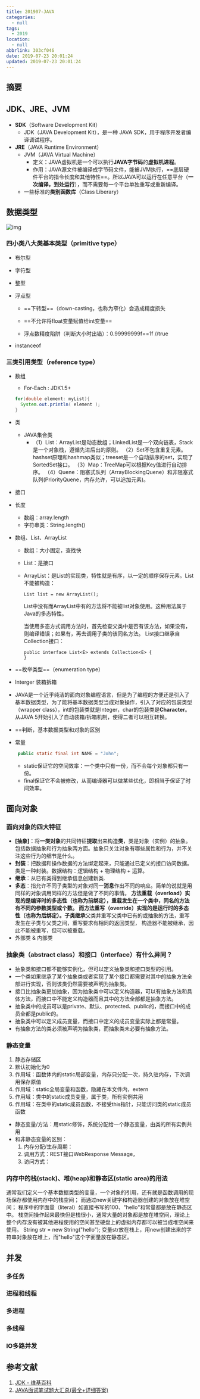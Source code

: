 ```yaml
---
title: 201907-JAVA
categories:
  - null
tags:
  - 2019
location:
  - null
abbrlink: 303cf046
date: 2019-07-23 20:01:24
updated: 2019-07-23 20:01:24
---
```


## 摘要

>

<!-- more -->

## JDK、JRE、JVM

- **SDK**（Software Development Kit）
  - JDK（JAVA Development Kit），是一种 JAVA SDK，用于程序开发者编译调试程序。
- **JRE**（JAVA Runtime Environment）
  - JVM（JAVA Virtual Machine）
    - 定义：JAVA虚拟机是一个可以执行**JAVA字节码**的**虚拟机进程**。
    - 作用：JAVA源文件被编译成字节码文件，能被JVM执行，==底层硬件平台的指令长度和其他特性==。所以JAVA可以运行在任意平台（**一次编译，到处运行**），而不需要每一个平台单独重写或重新编译。
  - 一些标准的**类别函数库**（Class Liberary）

## 数据类型

![img](assets/20170208114016745.png)

### 四小类八大类基本类型（primitive type）

- 布尔型
- 字符型
- 整型
- 浮点型

  - ==下转型==（down-casting，也称为窄化）会造成精度损失

  - ==不允许将float变量赋值给int变量==
  - 浮点数精度陷阱（判断大小时出错）：0.99999999f==1f //true 
- instanceof

### 三类引用类型（reference type）

- 数组

  - For-Each : JDK1.5+

  ```java
  for(double element: myList){
  	System.out.println( element );
  }
  ```

- 类
  - JAVA集合类
    - （1）List：ArrayList是动态数组；LinkedList是一个双向链表，Stack是一个对象栈，遵循先进后出的原则。
      （2）Set不包含重复元素。hashset原理和hashmap类似；treeset是一个自动排序的set，实现了SortedSet接口。
      （3）Map：TreeMap可以根据Key值进行自动排序。
      （4）Quene：阻塞式队列（ArrayBlockingQuene）和非阻塞式队列(PriorityQuene，内存允许，可以追加元素)。
- 接口
- 长度
  - 数组：array.length 
  - 字符串类：String.length()

- 数组、List、ArrayList

  - 数组：大小固定，查找快

  - List：是接口

  - ArrayList：是List的实现类，特性就是有序，以一定的顺序保存元素。List不能被构造：

    ```
    List list = new ArrayList();
    ```

    List中没有而ArrayList中有的方法将不能被list对象使用。这种用法属于Java的多态特性。

    当使用多态方式调用方法时，首先检查父类中是否有该方法，如果没有，则编译错误；如果有，再去调用子类的该同名方法。
    List接口继承自Collection接口：

    ```
    public interface List<E> extends Collection<E> {
    }
    ```

- ==枚举类型==（enumeration type）

- Interger 装箱拆箱
  
- JAVA是一个近乎纯洁的面向对象编程语言，但是为了编程的方便还是引入了基本数据类型，为了能将基本数据类型当成对象操作，引入了对应的包装类型（wrapper class），int的包装类就是Integer，char的包装类是**Character**。从JAVA 5开始引入了自动装箱/拆箱机制，使得二者可以相互转换。
  
- ==判断，基本数据类型和对象的区别

- 常量

  ```JAVA
   public static final int NAME = "John";
  ```

  - static保证它的空间效率：一个类中只有一份，而不会每个对象都只有一份。
  - final保证它不会被修改，从而编译器可以做某些优化，即相当于保证了时间效率。 

## 面向对象

### 面向对象的四大特征

- **[抽象]**：将**一类对象**的共同特征**提取**出来构造**类**，类是对象（实例）的抽象。包括数据抽象和行为抽象两方面。抽象只关注对象有哪些属性和行为，并不关注这些行为的细节是什么。
- **封装**：把数据和操作数据的方法绑定起来，只能通过已定义的接口访问数据。类是一种封装。数据结构：逻辑结构 + 物理结构 + 运算。
- **继承**：从已有类得到继承信息创建新类.
- **多态**：指允许不同子类型的对象对同一**消息**作出不同的响应。简单的说就是用同样的对象调用同样的方法但是做了不同的事情。
**方法重载（overload）**实现的是编译时的多态性（也称为前绑定），重载发生在一个类中，同名的方法有不同的参数类型或个数。
而**方法重写（override）**实现的是运行时的多态性（也称为后绑定）。子类**继承**父类并重写父类中已有的或抽象的方法，重写发生在子类与父类之间，重写要求有相同的返回类型，
构造器不能被继承，因此不能被重写，但可以被重载。
- 外部类 & 内部类
### 抽象类（abstract class）和接口（interface）有什么异同？

- 抽象类和接口都不能够实例化，但可以定义抽象类和接口类型的引用。
- 一个类如果继承了某个抽象类或者实现了某个接口都需要对其中的抽象方法全部进行实现，否则该类仍然需要被声明为抽象类。
- 接口比抽象类更加抽象，因为抽象类中可以定义构造器，可以有抽象方法和具体方法，而接口中不能定义构造器而且其中的方法全部都是抽象方法。
- 抽象类中的成员可以是private、默认、protected、public的，而接口中的成员全都是public的。
- 抽象类中可以定义成员变量，而接口中定义的成员变量实际上都是常量。
- 有抽象方法的类必须被声明为抽象类，而抽象类未必要有抽象方法。

### 静态变量

1. 静态存储区
2. 默认初始化为0
3. 作用域：函数体内的static局部变量，内存只分配一次，持久驻内存，下次调用保存原值
4. 作用域：static全局变量和函数，隐藏在本文件内，extern
5. 作用域：类中的static成员变量，属于类，所有实例共用
6. 作用域：在类中的static成员函数，不接受this指针，只能访问类的static成员函数

- 静态变量/方法：用static修饰，系统分配给一个静态变量，由类的所有实例共用
- 和非静态变量的区别：
  1. 内存分配/生存周期：
  2. 调用方式：REST接口WebResponse Message，
  3. 访问方式：

### 内存中的栈(stack)、堆(heap)和静态区(static area)的用法

  通常我们定义一个基本数据类型的变量，一个对象的引用，还有就是函数调用的现场保存都使用内存中的栈空间；
  而通过new关键字和构造器创建的对象放在堆空间；
  程序中的字面量（literal）如直接书写的100、"hello"和常量都是放在静态区中。
  栈空间操作起来最快但是栈很小，通常大量的对象都是放在堆空间，理论上整个内存没有被其他进程使用的空间甚至硬盘上的虚拟内存都可以被当成堆空间来使用。
  String str = new String("hello");
  变量str放在栈上，用new创建出来的字符串对象放在堆上，而"hello"这个字面量放在静态区。

## 并发

### 多任务
### 进程和线程
### 多进程
### 多线程

### IO多路并发

## 参考文献

1. [JDK - 维基百科](https://zh.wikipedia.org/wiki/JDK)
2. [JAVA面试笔试题大汇总(最全+详细答案)](https://yq.aliyun.com/articles/14318)